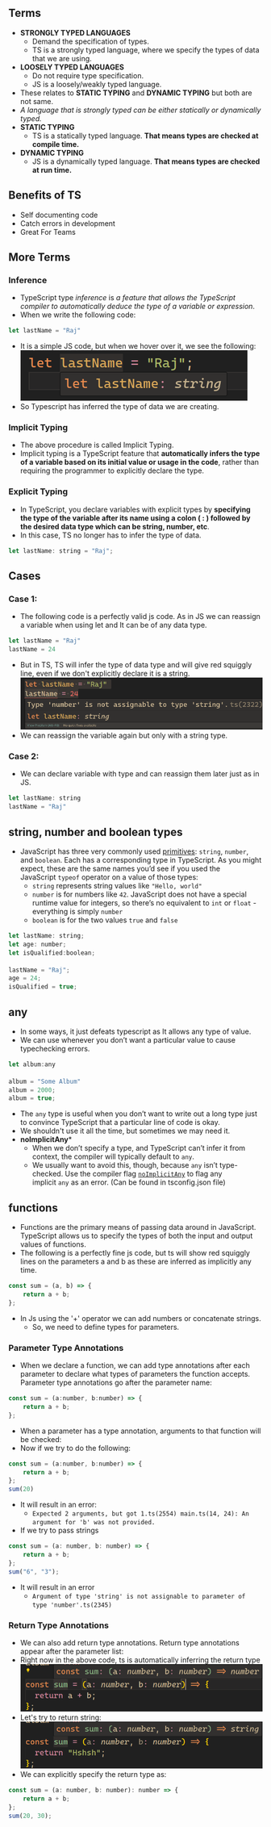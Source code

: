 ## Terms
- **STRONGLY TYPED LANGUAGES**
	- Demand the specification of types.
	- TS is a strongly typed language, where we specify the types of data that we are using.
- **LOOSELY TYPED LANGUAGES**
	- Do not require type specification.
	- JS is a loosely/weakly typed language.
- These relates to **STATIC TYPING** and **DYNAMIC TYPING** but both are not same.
- *A language that is strongly typed can be either statically or dynamically typed.*
- **STATIC TYPING**
	- TS is a statically typed language. **That means types are checked at compile time.**
- **DYNAMIC TYPING**
	- JS is a dynamically typed language. **That means types are checked at run time.**

## Benefits of TS
- Self documenting code
- Catch errors in development
- Great For Teams

## More Terms
### Inference
- TypeScript type _inference_ is _a feature that allows the TypeScript compiler to automatically deduce the type of a variable or expression_.
- When we write the following code:
```js
let lastName = "Raj"
```
- It is a simple JS code, but when we hover over it, we see the following:
 ![image](typescript/images/image-1.png)
 - So Typescript has inferred the type of data we are creating.

### Implicit Typing
- The above procedure is called Implicit Typing.
- Implicit typing is a TypeScript feature that **automatically infers the type of a variable based on its initial value or usage in the code**, rather than requiring the programmer to explicitly declare the type.

### Explicit Typing
- In TypeScript, you declare variables with explicit types by **specifying the type of the variable after its name using a colon ( : ) followed by the desired data type which can be string, number, etc**.
- In this case, TS no longer has to infer the type of data.
```js
let lastName: string = "Raj";
```

## Cases
### Case 1:
- The following code is a perfectly valid js code. As in JS we can reassign a variable when using let and It can be of any data type.
```js
let lastName = "Raj"
lastName = 24
```
- But in TS, TS will infer the type of data type and will give red squiggly line, even if we don't explicitly declare it is a string.
![image](typescript/images/image-2.png)
- We can reassign the variable again but only with a string type.

### Case 2:
- We can declare variable with type and can reassign them later just as in JS.
```js
let lastName: string
lastName = "Raj"
```
## string, number and boolean types
- JavaScript has three very commonly used [primitives](https://developer.mozilla.org/en-US/docs/Glossary/Primitive): `string`, `number`, and `boolean`. Each has a corresponding type in TypeScript. As you might expect, these are the same names you’d see if you used the JavaScript `typeof` operator on a value of those types:
	- `string` represents string values like `"Hello, world"`
	- `number` is for numbers like `42`. JavaScript does not have a special runtime value for integers, so there’s no equivalent to `int` or `float` - everything is simply `number`
	- `boolean` is for the two values `true` and `false`
	
```js
let lastName: string;
let age: number;
let isQualified:boolean;

lastName = "Raj";
age = 24;
isQualified = true;
```

## any
- In some ways, it just defeats typescript as It allows any type of value.
- We can use whenever you don’t want a particular value to cause typechecking errors.
```js
let album:any

album = "Some Album"
album = 2000;
album = true;
```

- The `any` type is useful when you don’t want to write out a long type just to convince TypeScript that a particular line of code is okay.
- We shouldn't use it all the time, but sometimes we may need it.
- **noImplicitAny***
	- When we don’t specify a type, and TypeScript can’t infer it from context, the compiler will typically default to `any`.
	- We usually want to avoid this, though, because `any` isn’t type-checked. Use the compiler flag [`noImplicitAny`](https://www.typescriptlang.org/tsconfig#noImplicitAny) to flag any implicit `any` as an error. (Can be found in tsconfig.json file)
## functions
- Functions are the primary means of passing data around in JavaScript. TypeScript allows us to specify the types of both the input and output values of functions.
- The following is a perfectly fine js code, but ts will show red squiggly lines on the parameters a and b as these are inferred as implicitly any time.
```js
const sum = (a, b) => {
	return a + b;
};
```
- In Js using the '+' operator we can add numbers or concatenate strings.
	- So,  we need to define types for parameters.
### Parameter Type Annotations
- When we declare a function, we can add type annotations after each parameter to declare what types of parameters the function accepts. Parameter type annotations go after the parameter name:
```js
const sum = (a:number, b:number) => {
	return a + b;
};
```
- When a parameter has a type annotation, arguments to that function will be checked:
- Now if we try to do the following:
```js
const sum = (a:number, b:number) => {
	return a + b;
};
sum(20)
```
- It will result in an error:
	- `Expected 2 arguments, but got 1.ts(2554) main.ts(14, 24): An argument for 'b' was not provided.`
- If we try to pass strings
```js
const sum = (a: number, b: number) => {
	return a + b;
};
sum("6", "3");
```
- It will result in an error
	- `Argument of type 'string' is not assignable to parameter of type 'number'.ts(2345)`
### Return Type Annotations
- We can also add return type annotations. Return type annotations appear after the parameter list:
- Right now in the above code, ts is automatically inferring the return type
![image](typescript/images/image-3.png)
- Let's try to return string:
![](typescript/images/image-4.png)
- We can explicitly specify the return type as:
```js
const sum = (a: number, b: number): number => {
	return a + b;
};
sum(20, 30);
```